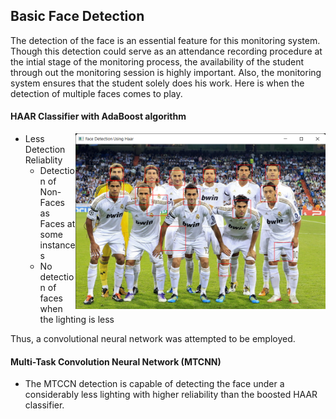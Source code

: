 ## Basic Face Detection
The detection of the face is an essential feature for this monitoring system. Though this detection could serve as an attendance recording procedure at the intial stage of the monitoring process, the availability of the student through out the monitoring session is highly important.
Also, the monitoring system ensures that the student solely does his work. Here is when the detection of multiple faces comes to play.

#### HAAR Classifier with AdaBoost algorithm

  <img src="../../assets/images/team_photo.png" align="right" width="400" >

- Less Detection Reliablity
  - Detection of Non-Faces as Faces at some instances
  - No detection of faces when the lighting is less  
  

  


Thus, a convolutional neural network was attempted to be employed.
#### Multi-Task Convolution Neural Network (MTCNN)
- The MTCCN detection is capable of detecting the face under a considerably less lighting with higher reliability than the boosted HAAR classifier. 

